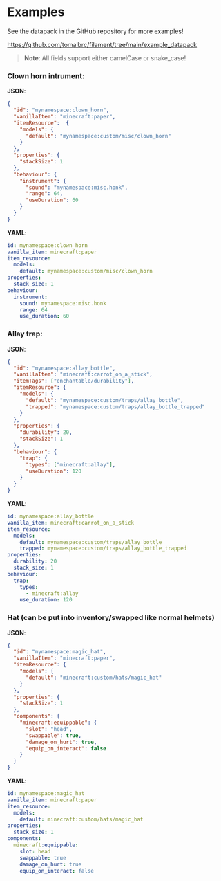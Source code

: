 # Examples

See the datapack in the GitHub repository for more examples!

https://github.com/tomalbrc/filament/tree/main/example_datapack

> **Note**: All fields support either camelCase or snake_case!

### Clown horn intrument:
**JSON**:
```json
{
  "id": "mynamespace:clown_horn",
  "vanillaItem": "minecraft:paper",
  "itemResource":  {
    "models": {
      "default": "mynamespace:custom/misc/clown_horn"
    }
  },
  "properties": {
    "stackSize": 1
  },
  "behaviour": {
    "instrument": {
      "sound": "mynamespace:misc.honk",
      "range": 64,
      "useDuration": 60
    }
  }
}
```

**YAML**:
```yaml
id: mynamespace:clown_horn
vanilla_item: minecraft:paper
item_resource:
  models:
    default: mynamespace:custom/misc/clown_horn
properties:
  stack_size: 1
behaviour:
  instrument:
    sound: mynamespace:misc.honk
    range: 64
    use_duration: 60
```

### Allay trap:
**JSON**:
```json
{
  "id": "mynamespace:allay_bottle",
  "vanillaItem": "minecraft:carrot_on_a_stick",
  "itemTags": ["enchantable/durability"],
  "itemResource": {
    "models": {
      "default": "mynamespace:custom/traps/allay_bottle",
      "trapped": "mynamespace:custom/traps/allay_bottle_trapped"
    }
  },
  "properties": {
    "durability": 20,
    "stackSize": 1
  },
  "behaviour": {
    "trap": {
      "types": ["minecraft:allay"],
      "useDuration": 120
    }
  }
}
```

**YAML**:
```yaml
id: mynamespace:allay_bottle
vanilla_item: minecraft:carrot_on_a_stick
item_resource:
  models:
    default: mynamespace:custom/traps/allay_bottle
    trapped: mynamespace:custom/traps/allay_bottle_trapped
properties:
  durability: 20
  stack_size: 1
behaviour:
  trap:
    types:
      - minecraft:allay
    use_duration: 120
```

### Hat (can be put into inventory/swapped like normal helmets)
**JSON**:
```json
{
  "id": "mynamespace:magic_hat",
  "vanillaItem": "minecraft:paper",
  "itemResource": {
    "models": {
      "default": "minecraft:custom/hats/magic_hat"
    }
  },
  "properties": {
    "stackSize": 1
  },
  "components": {
    "minecraft:equippable": {
      "slot": "head",
      "swappable": true,
      "damage_on_hurt": true,
      "equip_on_interact": false
    }
  }
}
```

**YAML**:
```yaml
id: mynamespace:magic_hat
vanilla_item: minecraft:paper
item_resource:
  models:
    default: minecraft:custom/hats/magic_hat
properties:
  stack_size: 1
components:
  minecraft:equippable:
    slot: head
    swappable: true
    damage_on_hurt: true
    equip_on_interact: false
```
